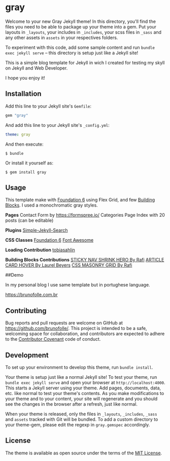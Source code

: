 # gray

Welcome to your new Gray Jekyll theme! In this directory, you'll find the files you need to be able to package up your theme into a gem. Put your layouts in `_layouts`, your includes in `_includes`, your scss files in `_sass` and any other assets in `assets` in your respectives folders.

To experiment with this code, add some sample content and run `bundle exec jekyll serve` – this directory is setup just like a Jekyll site!

This is a simple blog template for Jekyll in wich I created for testing my skyll on Jekyll and Web Developer.

I hope you enjoy it!


## Installation

Add this line to your Jekyll site's `Gemfile`:

```ruby
gem "gray"
```

And add this line to your Jekyll site's `_config.yml`:

```yaml
theme: gray
```

And then execute:

    $ bundle

Or install it yourself as:

    $ gem install gray

## Usage

This template make with [Foundation 6](https://foundation.zurb.com/sites/docs/installation.html) using Flex Grid, and few [Building Blocks](https://foundation.zurb.com/building-blocks/). I used a monochromatic gray styles.

**Pages**
Contact Form by https://formspree.io/
Categories Page
Index with 20 posts (can be editable)

**Plugins**
[Simple-Jekyll-Search](https://github.com/christian-fei/Simple-Jekyll-Search)

**CSS Classes**
[Foundation 6](https://foundation.zurb.com/sites/docs/installation.html)
[Font Awesome](https://fontawesome.com)

**Loading Contribution**
[tobiasahlin](https://tobiasahlin.com/spinkit/)

**Building Blocks Contributions**
[STICKY NAV SHRINK HERO By Rafi](https://foundation.zurb.com/building-blocks/blocks/sticky-shrinknav.html)
[ARTICLE CARD HOVER By Laurel Beyers](https://foundation.zurb.com/building-blocks/blocks/article-card-hover.html)
[CSS MASONRY GRID By Rafi](https://foundation.zurb.com/building-blocks/blocks/masonry-css.html)

##Demo

In my personal blog I use same template but in portughese language.

https://brunofolle.com.br

## Contributing

Bug reports and pull requests are welcome on GitHub at https://github.com/brunofolle/. This project is intended to be a safe, welcoming space for collaboration, and contributors are expected to adhere to the [Contributor Covenant](http://contributor-covenant.org) code of conduct.

## Development

To set up your environment to develop this theme, run `bundle install`.

Your theme is setup just like a normal Jekyll site! To test your theme, run `bundle exec jekyll serve` and open your browser at `http://localhost:4000`. This starts a Jekyll server using your theme. Add pages, documents, data, etc. like normal to test your theme's contents. As you make modifications to your theme and to your content, your site will regenerate and you should see the changes in the browser after a refresh, just like normal.

When your theme is released, only the files in `_layouts`, `_includes`, `_sass`  and `assets` tracked with Git will be bundled.
To add a custom directory to your theme-gem, please edit the regexp in `gray.gemspec` accordingly.

## License

The theme is available as open source under the terms of the [MIT License](https://opensource.org/licenses/MIT).

